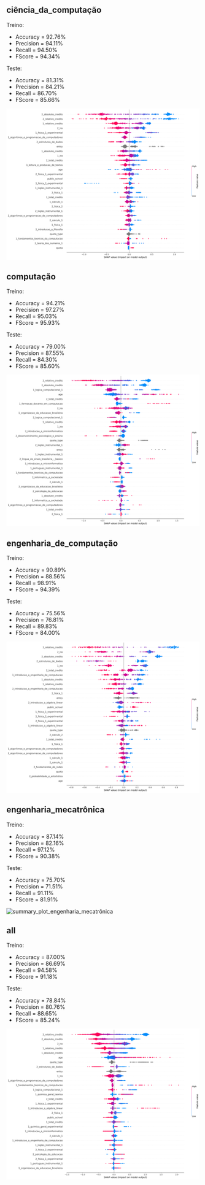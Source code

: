 ## ciência_da_computação
Treino:
*   Accuracy = 92.76%
*   Precision = 94.11%
*   Recall = 94.50%
*   FScore = 94.34%

Teste:
*   Accuracy = 81.31%
*   Precision = 84.21%
*   Recall = 86.70%
*   FScore = 85.66%

![summary_plot_ciência_da_computação](summary_plot_ciência_da_computação.png)
## computação
Treino:
*   Accuracy = 94.21%
*   Precision = 97.27%
*   Recall = 95.03%
*   FScore = 95.93%

Teste:
*   Accuracy = 79.00%
*   Precision = 87.55%
*   Recall = 84.30%
*   FScore = 85.60%

![summary_plot_computação](summary_plot_computação.png)
## engenharia_de_computação
Treino:
*   Accuracy = 90.89%
*   Precision = 88.56%
*   Recall = 98.91%
*   FScore = 94.39%

Teste:
*   Accuracy = 75.56%
*   Precision = 76.81%
*   Recall = 89.83%
*   FScore = 84.00%

![summary_plot_engenharia_de_computação](summary_plot_engenharia_de_computação.png)
## engenharia_mecatrônica
Treino:
*   Accuracy = 87.14%
*   Precision = 82.16%
*   Recall = 97.12%
*   FScore = 90.38%

Teste:
*   Accuracy = 75.70%
*   Precision = 71.51%
*   Recall = 91.11%
*   FScore = 81.91%

![summary_plot_engenharia_mecatrônica](summary_plot_engenharia_mecatrônica.png)
## all
Treino:
*   Accuracy = 87.00%
*   Precision = 86.69%
*   Recall = 94.58%
*   FScore = 91.18%

Teste:
*   Accuracy = 78.84%
*   Precision = 80.76%
*   Recall = 88.65%
*   FScore = 85.24%

![summary_plot_all](summary_plot_all.png)
